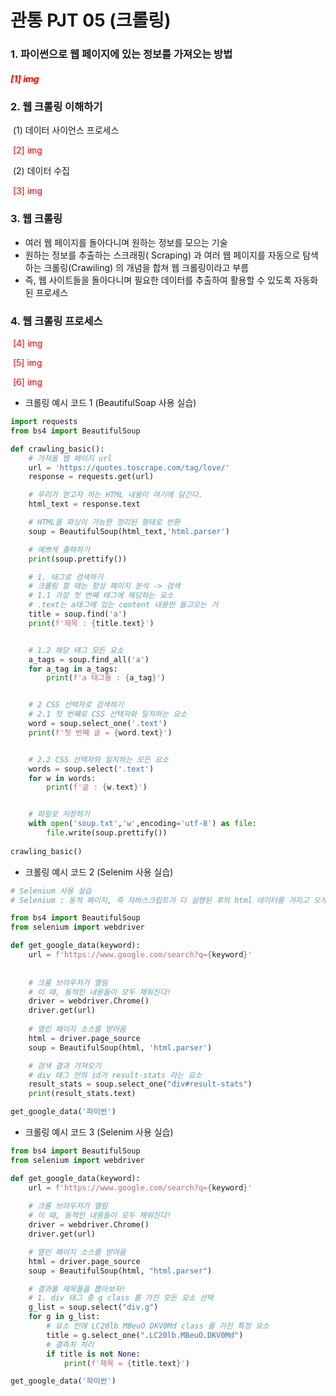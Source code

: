 # 관통 PJT 05 (크롤링)

### 1. 파이썬으로 웹 페이지에 있는 정보를 가져오는 방법

##### <span style= "color:red">[1] img </span>

### 2. 웹 크롤링 이해하기

​	(1) 데이터 사이언스 프로세스

​		<span style= "color:red">[2] img </span>

​	(2) 데이터 수집

​	<span style= "color:red">[3] img </span>

### 3. 웹 크롤링

- 여러 웹 페이지를 돌아다니며 원하는 정보를 모으는 기술
- 원하는 정보를 추출하는 스크래핑( Scraping) 과 여러 웹 페이지를 자동으로 탐색하는 크롤링(Crawiling) 의 개념을 합쳐 웹 크롤링이라고 부름
- 즉, 웹 사이트들을 돌아다니며 필요한 데이터를 추출하여 활용할 수 있도록 자동화된 프로세스



### 4. 웹 크롤링 프로세스

​		<span style= "color:red">[4] img </span>

​		<span style= "color:red">[5] img </span>

​		<span style= "color:red">[6] img </span>



- 크롤링 예시 코드 1 (BeautifulSoap 사용 실습)

```python
import requests
from bs4 import BeautifulSoup

def crawling_basic():
    # 가져올 웹 페이지 url
    url = 'https://quotes.toscrape.com/tag/love/'
    response = requests.get(url)

    # 우리가 얻고자 하는 HTML 내용이 여기에 담긴다.
    html_text = response.text

    # HTML을 파싱이 가능한 정리된 형태로 반환
    soup = BeautifulSoup(html_text,'html.parser')

    # 예쁘게 출력하기
    print(soup.prettify())

    # 1. 태그로 검색하기
    # 크롤링 할 때는 항상 페이지 분석 -> 검색
    # 1.1 가장 첫 번째 태그에 해당하는 요소
    # .text는 a태그에 있는 content 내용만 들고오는 거
    title = soup.find('a')
    print(f'제목 : {title.text}')


    # 1.2 해당 태그 모든 요소
    a_tags = soup.find_all('a')
    for a_tag in a_tags:
        print(f'a 태그들 : {a_tag}')


    # 2 CSS 선택자로 검색하기
    # 2.1 첫 번째로 CSS 선택자와 일치하는 요소
    word = soup.select_one('.text')
    print(f'첫 번째 글 = {word.text}')


    # 2.2 CSS 선택자와 일치하는 모든 요소
    words = soup.select('.text')
    for w in words:
        print(f'글 : {w.text}')


    # 파일로 저장하기
    with open('soup.txt','w',encoding='utf-8') as file:
        file.write(soup.prettify())
    
crawling_basic()
```

- 크롤링 예시 코드 2 (Selenim 사용 실습)

```python
# Selenium 사용 실습
# Selenium : 동적 페이지, 즉 자바스크립트가 다 실행된 후의 html 데이터를 가지고 오게 해주는 라이브러리

from bs4 import BeautifulSoup
from selenium import webdriver

def get_google_data(keyword):
    url = f'https://www.google.com/search?q={keyword}'
    
    
    # 크롬 브라우저가 열림
    # 이 때, 동적인 내용들이 모두 채워진다!
    driver = webdriver.Chrome()
    driver.get(url)
    
    # 열린 페이지 소스를 받아옴
    html = driver.page_source
    soup = BeautifulSoup(html, 'html.parser')

    # 검색 결과 가져오기
    # div 태그 안의 id가 result-stats 라는 요소
    result_stats = soup.select_one("div#result-stats")
    print(result_stats.text)

get_google_data('파이썬')
```

- 크롤링 예시 코드 3 (Selenim 사용 실습)

```python
from bs4 import BeautifulSoup
from selenium import webdriver

def get_google_data(keyword):
    url = f'https://www.google.com/search?q={keyword}'
    
    # 크롬 브라우저가 열림
    # 이 때, 동적인 내용들이 모두 채워진다!
    driver = webdriver.Chrome()
    driver.get(url)

    # 열린 페이지 소스를 받아옴
    html = driver.page_source
    soup = BeautifulSoup(html, "html.parser")

    # 결과물 제목들을 뽑아보자!
    # 1. div 태그 중 g class 를 가진 모든 요소 선택
    g_list = soup.select("div.g")
    for g in g_list:
        # 요소 안에 LC20lb MBeuO DKV0Md class 를 가진 특정 요소
        title = g.select_one(".LC20lb.MBeuO.DKV0Md")
        # 결측치 처리
        if title is not None:
            print(f'제목 = {title.text}')

get_google_data('파이썬')
```

